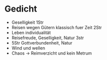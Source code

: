 # Gedicht

* Geselligkeit 1Str
* Reisen wegen Gütern klassisch fuer Zeit 2Str
* Leben individualität
* Reisefreude, Geselligkeit, Natur 3str
* 5Str Gottverbundenheit, Natur
* Wind und wellen
* Chaos -> Reimverzicht und kein Metrum
